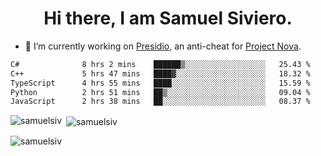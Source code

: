 <h1 align="center">Hi there, I am Samuel Siviero.</h1>

- 🔭 I’m currently working on [Presidio](https://presidio.ac), an anti-cheat for [Project Nova](https://discord.gg/novafn).

<!--START_SECTION:waka-->

```txt
C#              8 hrs 2 mins    ██████▒░░░░░░░░░░░░░░░░░░   25.43 %
C++             5 hrs 47 mins   ████▓░░░░░░░░░░░░░░░░░░░░   18.32 %
TypeScript      4 hrs 55 mins   ████░░░░░░░░░░░░░░░░░░░░░   15.59 %
Python          2 hrs 51 mins   ██▒░░░░░░░░░░░░░░░░░░░░░░   09.04 %
JavaScript      2 hrs 38 mins   ██░░░░░░░░░░░░░░░░░░░░░░░   08.37 %
```

<!--END_SECTION:waka-->

<p><img align="left" src="https://github-readme-stats.vercel.app/api/top-langs?username=samuelsiv&show_icons=true&locale=en&layout=compact&theme=radical" alt="samuelsiv" /></p>

<p>&nbsp;<img align="center" src="https://github-readme-stats.vercel.app/api?username=samuelsiv&show_icons=true&locale=en&theme=radical" alt="samuelsiv" /></p>
<p align="left"> <img src="https://komarev.com/ghpvc/?username=samuelsiv&label=Profile%20views&color=0e75b6&style=flat" alt="samuelsiv" /> </p>
